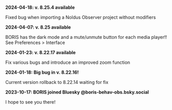 **2024-04-18: v. 8.25.4 available**

Fixed bug when importing a Noldus Observer project without modifiers

**2024-04-07: v. 8.25 available**

BORIS has the dark mode and a mute/unmute button for each media player!! See Preferences > Interface

**2024-01-23: v. 8.22.17 available**

Fix various bugs and introduce an improved zoom function

**2024-01-18: Big bug in v. 8.22.16!**

Current version rollback to 8.22.14 waiting for fix

**2023-10-17: BORIS joined Bluesky @boris-behav-obs.bsky.social**

I hope to see you there!

